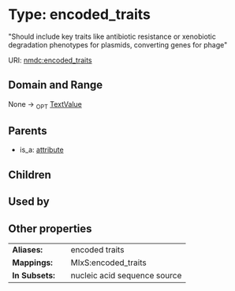 
# Type: encoded_traits


"Should include key traits like antibiotic resistance or xenobiotic degradation phenotypes for plasmids, converting genes for phage"

URI: [nmdc:encoded_traits](https://microbiomedata/meta/encoded_traits)


## Domain and Range

None ->  <sub>OPT</sub> [TextValue](TextValue.md)

## Parents

 *  is_a: [attribute](attribute.md)

## Children


## Used by


## Other properties

|  |  |  |
| --- | --- | --- |
| **Aliases:** | | encoded traits |
| **Mappings:** | | MIxS:encoded_traits |
| **In Subsets:** | | nucleic acid sequence source |

